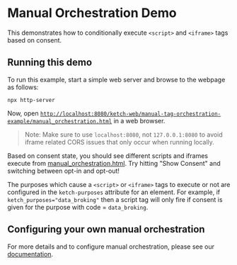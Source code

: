 # Manual Orchestration Demo

This demonstrates how to conditionally execute `<script>` and `<iframe>` tags based on consent.

## Running this demo

To run this example, start a simple web server and browse to the webpage as follows:

```shell
npx http-server
```

Now, open [`http://localhost:8080/ketch-web/manual-tag-orchestration-example/manual_orchestration.html`](http://localhost:8080/ketch-web/manual-tag-orchestration-example/manual_orchestration.html) in a web browser.

> Note: Make sure to use `localhost:8080`, not `127.0.0.1:8080` to avoid iframe related CORS issues that only occur when running locally.

Based on consent state, you should see different scripts and iframes execute from [manual_orchestration.html](./manual_orchestration.html). Try hitting "Show Consent" and switching between opt-in and opt-out!

The purposes which cause a `<script>` or `<iframe>` tags to execute or not are configured in the `ketch-purposes` attribute for an element. For example, if `ketch_purposes="data_broking"` then a script tag will only fire if consent is given for the purpose with code = `data_broking`.

## Configuring your own manual orchestration

For more details and to configure manual orchestration, please see our [documentation](https://docs.ketch.com/ketch/docs/manual-tag-orchestration-with-ketch-tag).
